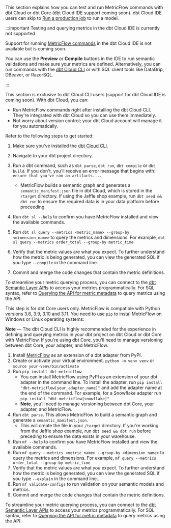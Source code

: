 This section explains how you can test and run MetricFlow commands with dbt Cloud or dbt Core (dbt Cloud IDE support coming soon). dbt Cloud IDE users can skip to [Run a production job](#run-a-production-job) to run a model.

:::important Testing and querying metrics in the dbt Cloud IDE is currently not supported

Support for running [MetricFlow commands](/docs/build/metricflow-commands) in the dbt Cloud IDE is not available but is coming soon. 

You can use the **Preview** or **Compile** buttons in the IDE to run semantic validations and make sure your metrics are defined. Alternatively, you can run commands with the [dbt Cloud CLI](/docs/cloud/cloud-cli-installation) or with SQL client tools like DataGrip, DBeaver, or RazorSQL. 

:::

<Tabs>


<TabItem value="cloud" label="dbt Cloud">


This section is exclusive to dbt Cloud CLI users (support for dbt Cloud IDE is coming soon). With dbt Cloud, you can:

- Run MetricFlow commands right after installing the dbt Cloud CLI. They're integrated with dbt Cloud so you can use them immediately.
- Not worry about version control; your dbt Cloud account will manage it for you automatically.

Refer to the following steps to get started: 

1. Make sure you've installed the [dbt Cloud CLI](/docs/cloud/cloud-cli-installation). 
2. Navigate to your dbt project directory.
3. Run a dbt command, such as `dbt parse`, `dbt run`, `dbt compile` or `dbt build`. If you don't, you'll receive an error message that begins with: `ensure that you've ran an artifacts....`
   - MetricFlow builds a semantic graph and generates a `semantic_manifest.json` file in dbt Cloud, which is stored in the `/target` directory. If using the Jaffle shop example, run `dbt seed && dbt run` to ensure the required data is in your data platform before proceeding.

4. Run `dbt sl --help` to confirm you have MetricFlow installed and view the available commands.
5. Run `dbt sl query --metrics <metric_name> --group-by <dimension_name>` to query the metrics and dimensions. For example, `dbt sl query --metrics order_total --group-by metric_time`
6.  Verify that the metric values are what you expect. To further understand how the metric is being generated, you can view the generated SQL if you type `--compile` in the command line.
7.   Commit and merge the code changes that contain the metric definitions.

To streamline your metric querying process, you can connect to the [dbt Semantic Layer APIs](/docs/dbt-cloud-apis/sl-api-overview) to access your metrics programmatically. For SQL syntax, refer to [Querying the API for metric metadata](/docs/dbt-cloud-apis/sl-jdbc#querying-the-api-for-metric-metadata) to query metrics using the API.


</TabItem>

<TabItem value="core" label="dbt Core">


This step is for dbt Core users only. MetricFlow is compatible with Python versions 3.8, 3.9, 3.10 and 3.11. You need to use `pip` to instal MetricFlow on Windows or Linux operating systems:

**Note** &mdash; The dbt Cloud CLI is highly recommended for the experience in defining and querying metrics in your dbt project on dbt Cloud or dbt Core with MetricFlow. If you're using dbt Core, you'll need to manage versioning between dbt Core, your adapter, and MetricFlow.


1. Install [MetricFlow](/docs/build/metricflow-commands) as an extension of a dbt adapter from PyPI.
2. Create or activate your virtual environment. `python -m venv venv` or `source your-venv/bin/activate`
3. Run `pip install dbt-metricflow`
   - You can install MetricFlow using PyPI as an extension of your dbt adapter in the command line. To install the adapter, run `pip install "dbt-metricflow[your_adapter_name]"` and add the adapter name at the end of the command. For example, for a Snowflake adapter run `pip install "dbt-metricflow[snowflake]"`
   - **Note**, you'll need to manage versioning between dbt Core, your adapter, and MetricFlow.
4. Run `dbt parse`. This allows MetricFlow to build a semantic graph and generate a `semantic_manifest.json`.
   - This will create the file in your `/target` directory. If you're working from the Jaffle shop example, run `dbt seed && dbt run` before preceding to ensure the data exists in your warehouse.
5. Run `mf --help` to confirm you have MetricFlow installed and view the available commands.
6. Run `mf query --metrics <metric_name> --group-by <dimension_name>` to query the metrics and dimensions. For example, `mf query --metrics order_total --group-by metric_time`
7. Verify that the metric values are what you expect. To further understand how the metric is being generated, you can view the generated SQL if you type `--explain` in the command line..
8. Run `mf validate-configs` to run validation on your semantic models and metrics.
9.  Commit and merge the code changes that contain the metric definitions.

To streamline your metric querying process, you can connect to the [dbt Semantic Layer APIs](/docs/dbt-cloud-apis/sl-api-overview) to access your metrics programmatically. For SQL syntax, refer to [Querying the API for metric metadata](/docs/dbt-cloud-apis/sl-jdbc#querying-the-api-for-metric-metadata) to query metrics using the API.


</TabItem>

</Tabs>

